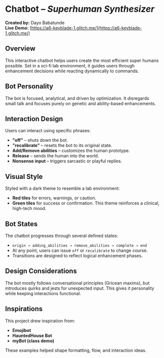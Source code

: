 # Chatbot – *Superhuman Synthesizer*

**Created by:** Dayo Babatunde  
**Live Demo:** [https://a6-keyblade-1.glitch.me/](https://a6-keyblade-1.glitch.me/)

## Overview

This interactive chatbot helps users create the most efficient super humans possible. Set in a sci-fi lab environment, it guides users through enhancement decisions while reacting dynamically to commands.

## Bot Personality

The bot is focused, analytical, and driven by optimization. It disregards small talk and focuses purely on genetic and ability-based enhancements.

## Interaction Design

Users can interact using specific phrases:
- **"off"** – shuts down the bot.
- **"recalibrate"** – resets the bot to its original state.
- **Add/Remove abilities** – customizes the human prototype.
- **Release** – sends the human into the world.
- **Nonsense input** – triggers sarcastic or playful replies.

## Visual Style

Styled with a dark theme to resemble a lab environment:
- **Red tiles** for errors, warnings, or caution.
- **Green tiles** for success or confirmation.
This theme reinforces a clinical, high-tech mood.

## Bot States

The chatbot progresses through several defined states:
- `origin → adding_abilities → remove_abilities → complete → end`
- At any point, users can issue `off` or `recalibrate` to change course.
- Transitions are designed to reflect logical enhancement phases.

## Design Considerations

The bot mostly follows conversational principles (Gricean maxims), but introduces quirks and jests for unexpected input. This gives it personality while keeping interactions functional.

## Inspirations

This project drew inspiration from:
- **Emojibot**
- **HauntedHouse Bot**
- **myBot (class demo)**

These examples helped shape formatting, flow, and interaction ideas.
